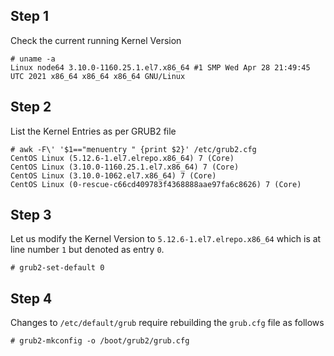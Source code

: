 ## Step 1
Check the current running Kernel Version
```
# uname -a
Linux node64 3.10.0-1160.25.1.el7.x86_64 #1 SMP Wed Apr 28 21:49:45 UTC 2021 x86_64 x86_64 x86_64 GNU/Linux
```
## Step 2
List the Kernel Entries as per GRUB2 file
```
# awk -F\' '$1=="menuentry " {print $2}' /etc/grub2.cfg
CentOS Linux (5.12.6-1.el7.elrepo.x86_64) 7 (Core)
CentOS Linux (3.10.0-1160.25.1.el7.x86_64) 7 (Core)
CentOS Linux (3.10.0-1062.el7.x86_64) 7 (Core)
CentOS Linux (0-rescue-c66cd409783f4368888aae97fa6c8626) 7 (Core)
```

## Step 3
Let us modify the Kernel Version to `5.12.6-1.el7.elrepo.x86_64` which is at line number `1` but denoted as entry `0`.
```
# grub2-set-default 0
```

## Step 4
Changes to `/etc/default/grub` require rebuilding the `grub.cfg` file as follows
```
# grub2-mkconfig -o /boot/grub2/grub.cfg
```